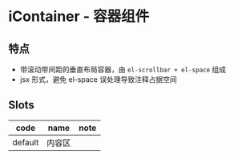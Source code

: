 # iContainer - 容器组件

## 特点

* 带滚动带间距的垂直布局容器，由 `el-scrollbar + el-space` 组成
* jsx 形式，避免 el-space 误处理导致注释占据空间





## Slots

| code    | name   | note |
| ------- | ------ | ---- |
| default | 内容区 |      |